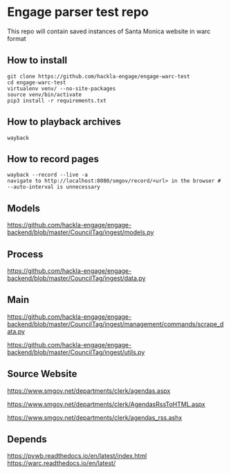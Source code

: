 # Engage parser test repo

This repo will contain saved instances of Santa Monica website in warc format


## How to install
```
git clone https://github.com/hackla-engage/engage-warc-test
cd engage-warc-test
virtualenv venv/ --no-site-packages
source venv/bin/activate
pip3 install -r requirements.txt
```


## How to playback archives
```
wayback
```



## How to record pages
```
wayback --record --live -a
navigate to http://localhost:8080/smgov/record/<url> in the browser # --auto-interval is unnecessary
```

## Models
https://github.com/hackla-engage/engage-backend/blob/master/CouncilTag/ingest/models.py

## Process
https://github.com/hackla-engage/engage-backend/blob/master/CouncilTag/ingest/data.py

## Main
https://github.com/hackla-engage/engage-backend/blob/master/CouncilTag/ingest/management/commands/scrape_data.py

https://github.com/hackla-engage/engage-backend/blob/master/CouncilTag/ingest/utils.py

## Source Website
https://www.smgov.net/departments/clerk/agendas.aspx

https://www.smgov.net/departments/clerk/AgendasRssToHTML.aspx

https://www.smgov.net/departments/clerk/agendas_rss.ashx

## Depends
https://pywb.readthedocs.io/en/latest/index.html
https://warc.readthedocs.io/en/latest/

